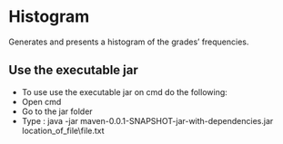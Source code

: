 # Histogram
Generates and presents a 
histogram 
of the grades’ frequencies.
## Use the executable jar
- To use use the executable jar on cmd do the following:
- Open cmd
- Go to the jar folder
- Type : java -jar maven-0.0.1-SNAPSHOT-jar-with-dependencies.jar location_of_file\file.txt

